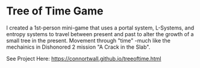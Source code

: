 # **Tree of Time Game** 

I created a 1st-person mini-game that uses a portal system, L-Systems, 
and entropy systems to travel between present and past to alter the growth of a small tree in the present. Movement through "time" -much like the mechainics in Dishonored 2 mission "A Crack in the Slab".

See Project Here: https://connortwall.github.io/treeoftime.html
